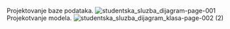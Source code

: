 Projektovanje baze podataka.
![studentska_sluzba_dijagram-page-001](https://user-images.githubusercontent.com/44875805/55160764-5e2b8280-5164-11e9-93b9-1b964aaa000c.jpg)
Projekotvanje modela.
![studentska_sluzba_dijagram_klasa-page-002 (2)](https://user-images.githubusercontent.com/44875805/55161564-20c7f480-5166-11e9-9759-928fb788067a.jpg)
